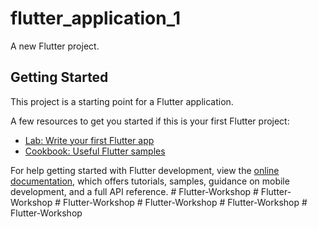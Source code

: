 # flutter_application_1

A new Flutter project.

## Getting Started

This project is a starting point for a Flutter application.

A few resources to get you started if this is your first Flutter project:

- [Lab: Write your first Flutter app](https://docs.flutter.dev/get-started/codelab)
- [Cookbook: Useful Flutter samples](https://docs.flutter.dev/cookbook)

For help getting started with Flutter development, view the
[online documentation](https://docs.flutter.dev/), which offers tutorials,
samples, guidance on mobile development, and a full API reference.
#   F l u t t e r - W o r k s h o p  
 #   F l u t t e r - W o r k s h o p  
 #   F l u t t e r - W o r k s h o p  
 #   F l u t t e r - W o r k s h o p  
 #   F l u t t e r - W o r k s h o p  
 #   F l u t t e r - W o r k s h o p  
 
